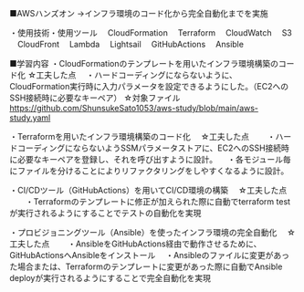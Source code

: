 ■AWSハンズオン
→インフラ環境のコード化から完全自動化までを実施

・使用技術・使用ツール
　CloudFormation
　Terraform
　CloudWatch
　S3
　CloudFront
　Lambda
　Lightsail
　GitHubActions
　Ansible

■学習内容
・CloudFormationのテンプレートを用いたインフラ環境構築のコード化
☆工夫した点
　・ハードコーディングにならないように、CloudFormation実行時に入力パラメータを設定できるようにした。（EC2へのSSH接続時に必要なキーペア）
☆対象ファイル
　https://github.com/ShunsukeSato1053/aws-study/blob/main/aws-study.yaml

 
・Terraformを用いたインフラ環境構築のコード化
　☆工夫した点
　　・ハードコーディングにならないようSSMパラメータストアに、EC2へのSSH接続時に必要なキーペアを登録し、それを呼び出すように設計。
  　・各モジュール毎にファイルを分けることによりリファクタリングをしやすくなるように設計。
   
・CI/CDツール（GitHubActions）を用いてCI/CD環境の構築
　☆工夫した点
　　・Terraformのテンプレートに修正が加えられた際に自動でterraform testが実行されるようにすることでテストの自動化を実現
  
・プロビジョニングツール（Ansible）を使ったインフラ環境の完全自動化
　☆工夫した点
　　・AnsibleをGitHubActions経由で動作させるために、GitHubActionsへAnsibleをインストール
  　・Ansibleのファイルに変更があった場合または、Terraformのテンプレートに変更があった際に自動でAnsible deployが実行されるようにすることで完全自動化を実現

